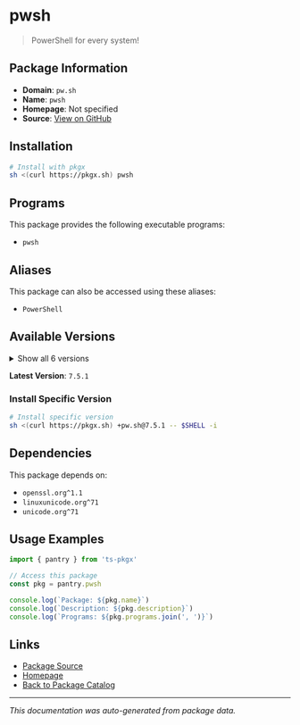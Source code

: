 # pwsh

> PowerShell for every system!

## Package Information

- **Domain**: `pw.sh`
- **Name**: `pwsh`
- **Homepage**: Not specified
- **Source**: [View on GitHub](https://github.com/pkgxdev/pantry/tree/main/projects/microsoft.com/PowerShell/package.yml)

## Installation

```bash
# Install with pkgx
sh <(curl https://pkgx.sh) pwsh
```

## Programs

This package provides the following executable programs:

- `pwsh`

## Aliases

This package can also be accessed using these aliases:

- `PowerShell`

## Available Versions

<details>
<summary>Show all 6 versions</summary>

- `7.5.1`, `7.5.0`, `7.4.10`, `7.4.7`, `7.4.5`
- `7.2.24`

</details>

**Latest Version**: `7.5.1`

### Install Specific Version

```bash
# Install specific version
sh <(curl https://pkgx.sh) +pw.sh@7.5.1 -- $SHELL -i
```

## Dependencies

This package depends on:

- `openssl.org^1.1`
- `linuxunicode.org^71`
- `unicode.org^71`

## Usage Examples

```typescript
import { pantry } from 'ts-pkgx'

// Access this package
const pkg = pantry.pwsh

console.log(`Package: ${pkg.name}`)
console.log(`Description: ${pkg.description}`)
console.log(`Programs: ${pkg.programs.join(', ')}`)
```

## Links

- [Package Source](https://github.com/pkgxdev/pantry/tree/main/projects/microsoft.com/PowerShell/package.yml)
- [Homepage](#)
- [Back to Package Catalog](../package-catalog.md)

---

*This documentation was auto-generated from package data.*
